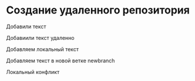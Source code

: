 # Создание удаленного репозитория

Добавили текст

Добавиили текст удаленно

Добавляем локальный текст

Добавляем текст в новой ветке newbranch

Локальный конфликт
